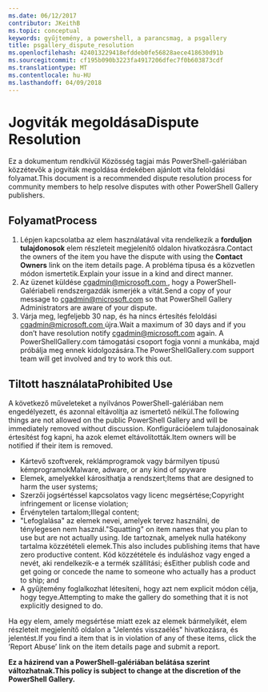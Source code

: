 ```yaml
---
ms.date: 06/12/2017
contributor: JKeithB
ms.topic: conceptual
keywords: gyűjtemény, a powershell, a parancsmag, a psgallery
title: psgallery_dispute_resolution
ms.openlocfilehash: 424013229418efddeb0fe56828aece418630d91b
ms.sourcegitcommit: cf195b090b3223fa4917206dfec7f0b603873cdf
ms.translationtype: MT
ms.contentlocale: hu-HU
ms.lasthandoff: 04/09/2018
---
```

# <a name="dispute-resolution"></a><span data-ttu-id="7f528-103">Jogviták megoldása</span><span class="sxs-lookup"><span data-stu-id="7f528-103">Dispute Resolution</span></span>

<span data-ttu-id="7f528-104">Ez a dokumentum rendkívül Közösség tagjai más PowerShell-galériában közzétevők a jogviták megoldása érdekében ajánlott vita feloldási folyamat.</span><span class="sxs-lookup"><span data-stu-id="7f528-104">This document is a recommended dispute resolution process for community members to help resolve disputes with other PowerShell Gallery publishers.</span></span>

## <a name="process"></a><span data-ttu-id="7f528-105">Folyamat</span><span class="sxs-lookup"><span data-stu-id="7f528-105">Process</span></span>

1. <span data-ttu-id="7f528-106">Lépjen kapcsolatba az elem használatával vita rendelkezik a **forduljon tulajdonosok** elem részleteit megjelenítő oldalon hivatkozásra.</span><span class="sxs-lookup"><span data-stu-id="7f528-106">Contact the owners of the item you have the dispute with using the **Contact Owners** link on the item details page.</span></span>
<span data-ttu-id="7f528-107">A probléma típusa és a közvetlen módon ismertetik.</span><span class="sxs-lookup"><span data-stu-id="7f528-107">Explain your issue in a kind and direct manner.</span></span>
2. <span data-ttu-id="7f528-108">Az üzenet küldése [ cgadmin@microsoft.com ](mailto:cgadmin@microsoft.com) , hogy a PowerShell-Galériabeli rendszergazdák ismerjék a vitát.</span><span class="sxs-lookup"><span data-stu-id="7f528-108">Send a copy of your message to [cgadmin@microsoft.com](mailto:cgadmin@microsoft.com) so that PowerShell Gallery Administrators are aware of your dispute.</span></span>
3. <span data-ttu-id="7f528-109">Várja meg, legfeljebb 30 nap, és ha nincs értesítés feloldási [ cgadmin@microsoft.com ](mailto:cgadmin@microsoft.com) újra.</span><span class="sxs-lookup"><span data-stu-id="7f528-109">Wait a maximum of 30 days and if you don’t have resolution notify [cgadmin@microsoft.com](mailto:cgadmin@microsoft.com) again.</span></span>
<span data-ttu-id="7f528-110">A PowerShellGallery.com támogatási csoport fogja vonni a munkába, majd próbálja meg ennek kidolgozására.</span><span class="sxs-lookup"><span data-stu-id="7f528-110">The PowerShellGallery.com support team will get involved and try to work this out.</span></span>


## <a name="prohibited-use"></a><span data-ttu-id="7f528-111">Tiltott használata</span><span class="sxs-lookup"><span data-stu-id="7f528-111">Prohibited Use</span></span>

<span data-ttu-id="7f528-112">A következő műveleteket a nyilvános PowerShell-galériában nem engedélyezett, és azonnal eltávolítja az ismertető nélkül.</span><span class="sxs-lookup"><span data-stu-id="7f528-112">The following things are not allowed on the public PowerShell Gallery and will be immediately removed without discussion.</span></span>  <span data-ttu-id="7f528-113">Konfigurációelem tulajdonosainak értesítést fog kapni, ha azok elemet eltávolították.</span><span class="sxs-lookup"><span data-stu-id="7f528-113">Item owners will be notified if their item is removed.</span></span>

- <span data-ttu-id="7f528-114">Kártevő szoftverek, reklámprogramok vagy bármilyen típusú kémprogramok</span><span class="sxs-lookup"><span data-stu-id="7f528-114">Malware, adware, or any kind of spyware</span></span>
- <span data-ttu-id="7f528-115">Elemek, amelyekkel károsíthatja a rendszert;</span><span class="sxs-lookup"><span data-stu-id="7f528-115">Items that are designed to harm the user systems;</span></span>
- <span data-ttu-id="7f528-116">Szerzői jogsértéssel kapcsolatos vagy licenc megsértése;</span><span class="sxs-lookup"><span data-stu-id="7f528-116">Copyright infringement or license violation;</span></span>
- <span data-ttu-id="7f528-117">Érvénytelen tartalom;</span><span class="sxs-lookup"><span data-stu-id="7f528-117">Illegal content;</span></span>
- <span data-ttu-id="7f528-118">"Lefoglalása" az elemek nevei, amelyek tervez használni, de ténylegesen nem használ.</span><span class="sxs-lookup"><span data-stu-id="7f528-118">"Squatting" on item names that you plan to use but are not actually using.</span></span> <span data-ttu-id="7f528-119">Ide tartoznak, amelyek nulla hatékony tartalma közzétételi elemek.</span><span class="sxs-lookup"><span data-stu-id="7f528-119">This also includes publishing items that have zero productive content.</span></span>
<span data-ttu-id="7f528-120">Kód közzététele és induláshoz vagy enged a nevét, aki rendelkezik-e a termék szállítási; és</span><span class="sxs-lookup"><span data-stu-id="7f528-120">Either publish code and get going or concede the name to someone who actually has a product to ship; and</span></span>
- <span data-ttu-id="7f528-121">A gyűjtemény foglalkozhat létesíteni, hogy azt nem explicit módon célja, hogy tegye.</span><span class="sxs-lookup"><span data-stu-id="7f528-121">Attempting to make the gallery do something that it is not explicitly designed to do.</span></span>


<span data-ttu-id="7f528-122">Ha egy elem, amely megsértése miatt ezek az elemek bármelyikét, elem részleteit megjelenítő oldalon a "Jelentés visszaélés" hivatkozásra, és jelentést.</span><span class="sxs-lookup"><span data-stu-id="7f528-122">If you find a item that is in violation of any of these items, click the ‘Report Abuse’ link on the item details page and submit a report.</span></span>

<span data-ttu-id="7f528-123">**Ez a házirend van a PowerShell-galériában belátása szerint változhatnak.**</span><span class="sxs-lookup"><span data-stu-id="7f528-123">**This policy is subject to change at the discretion of the PowerShell Gallery.**</span></span>